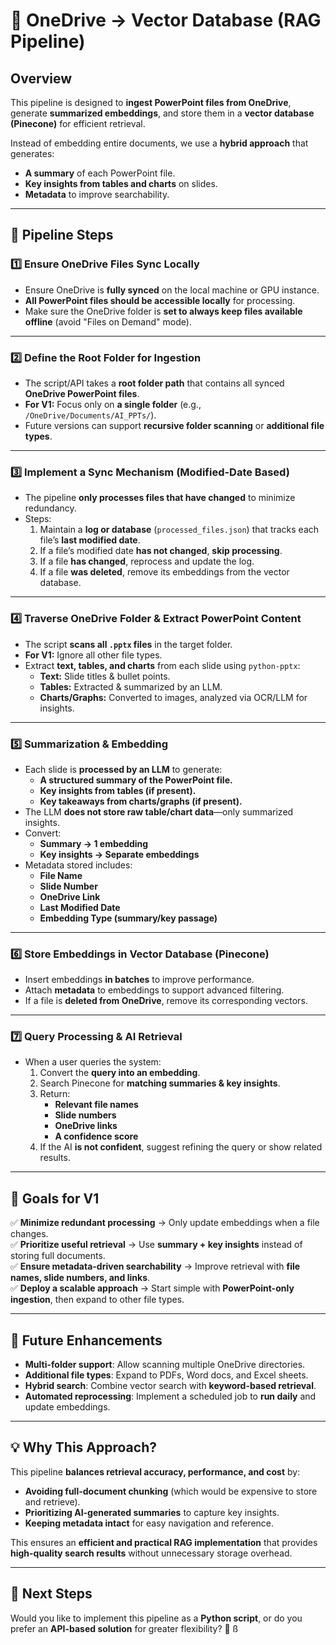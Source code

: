 # 📌 OneDrive → Vector Database (RAG Pipeline)

## **Overview**
This pipeline is designed to **ingest PowerPoint files from OneDrive**, generate **summarized embeddings**, and store them in a **vector database (Pinecone)** for efficient retrieval.  

Instead of embedding entire documents, we use a **hybrid approach** that generates:  
- **A summary** of each PowerPoint file.  
- **Key insights from tables and charts** on slides.  
- **Metadata** to improve searchability.

---

## **🚀 Pipeline Steps**
### **1️⃣ Ensure OneDrive Files Sync Locally**
- Ensure OneDrive is **fully synced** on the local machine or GPU instance.
- **All PowerPoint files should be accessible locally** for processing.
- Make sure the OneDrive folder is **set to always keep files available offline** (avoid "Files on Demand" mode).

---

### **2️⃣ Define the Root Folder for Ingestion**
- The script/API takes a **root folder path** that contains all synced **OneDrive PowerPoint files**.
- **For V1:** Focus only on **a single folder** (e.g., `/OneDrive/Documents/AI_PPTs/`).
- Future versions can support **recursive folder scanning** or **additional file types**.

---

### **3️⃣ Implement a Sync Mechanism (Modified-Date Based)**
- The pipeline **only processes files that have changed** to minimize redundancy.
- Steps:
  1. Maintain a **log or database** (`processed_files.json`) that tracks each file’s **last modified date**.
  2. If a file’s modified date **has not changed**, **skip processing**.
  3. If a file **has changed**, reprocess and update the log.
  4. If a file **was deleted**, remove its embeddings from the vector database.

---

### **4️⃣ Traverse OneDrive Folder & Extract PowerPoint Content**
- The script **scans all `.pptx` files** in the target folder.
- **For V1:** Ignore all other file types.
- Extract **text, tables, and charts** from each slide using `python-pptx`:
  - **Text:** Slide titles & bullet points.
  - **Tables:** Extracted & summarized by an LLM.
  - **Charts/Graphs:** Converted to images, analyzed via OCR/LLM for insights.

---

### **5️⃣ Summarization & Embedding**
- Each slide is **processed by an LLM** to generate:
  - **A structured summary of the PowerPoint file.**
  - **Key insights from tables (if present).**
  - **Key takeaways from charts/graphs (if present).**
- The LLM **does not store raw table/chart data**—only summarized insights.
- Convert:
  - **Summary → 1 embedding**
  - **Key insights → Separate embeddings**
- Metadata stored includes:
  - **File Name**
  - **Slide Number**
  - **OneDrive Link**
  - **Last Modified Date**
  - **Embedding Type (summary/key passage)**

---

### **6️⃣ Store Embeddings in Vector Database (Pinecone)**
- Insert embeddings **in batches** to improve performance.
- Attach **metadata** to embeddings to support advanced filtering.
- If a file is **deleted from OneDrive**, remove its corresponding vectors.

---

### **7️⃣ Query Processing & AI Retrieval**
- When a user queries the system:
  1. Convert the **query into an embedding**.
  2. Search Pinecone for **matching summaries & key insights**.
  3. Return:
     - **Relevant file names**
     - **Slide numbers**
     - **OneDrive links**
     - **A confidence score**
  4. If the AI **is not confident**, suggest refining the query or show related results.

---

## **🎯 Goals for V1**
✅ **Minimize redundant processing** → Only update embeddings when a file changes.  
✅ **Prioritize useful retrieval** → Use **summary + key insights** instead of storing full documents.  
✅ **Ensure metadata-driven searchability** → Improve retrieval with **file names, slide numbers, and links**.  
✅ **Deploy a scalable approach** → Start simple with **PowerPoint-only ingestion**, then expand to other file types.  

---

## **🔮 Future Enhancements**
- **Multi-folder support**: Allow scanning multiple OneDrive directories.
- **Additional file types**: Expand to PDFs, Word docs, and Excel sheets.
- **Hybrid search**: Combine vector search with **keyword-based retrieval**.
- **Automated reprocessing**: Implement a scheduled job to **run daily** and update embeddings.

---

## **💡 Why This Approach?**
This pipeline **balances retrieval accuracy, performance, and cost** by:
- **Avoiding full-document chunking** (which would be expensive to store and retrieve).  
- **Prioritizing AI-generated summaries** to capture key insights.  
- **Keeping metadata intact** for easy navigation and reference.  

This ensures an **efficient and practical RAG implementation** that provides **high-quality search results** without unnecessary storage overhead.

---

## **📌 Next Steps**
Would you like to implement this pipeline as a **Python script**, or do you prefer an **API-based solution** for greater flexibility? 🚀
ß